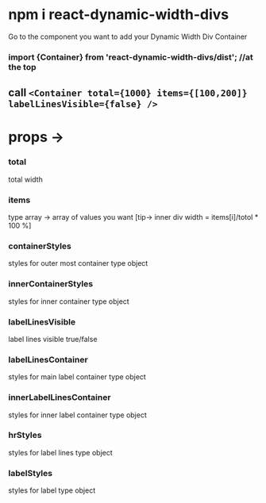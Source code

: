 # npm i react-dynamic-width-divs

Go to the component you want to add your Dynamic Width Div Container 

### import {Container} from 'react-dynamic-width-divs/dist';        //at the top

## call ```<Container total={1000} items={[100,200]} labelLinesVisible={false} />```

# props -> 

### total
total width

### items
type array ->  array of values you want [tip-> inner div width = items[i]/totol * 100 %]

### containerStyles
styles for outer most container type object

### innerContainerStyles
styles for inner container type object

### labelLinesVisible
label lines visible true/false

### labelLinesContainer
styles for main label container type object

### innerLabelLinesContainer
styles for inner label container type object

### hrStyles
styles for label lines type object

### labelStyles
styles for label type object
